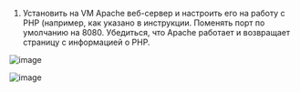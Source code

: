 1. Установить на VM Apache веб-сервер и настроить его на работу с PHP (например, как указано в инструкции. Поменять порт по умолчанию на 8080. Убедиться, что Apache работает и возвращает страницу с информацией о PHP.

![image](https://github.com/tms-dos17-onl/Alex-Krylov/assets/139115675/a7159926-57c0-493f-902c-d1799401c338)


![image](https://github.com/tms-dos17-onl/Alex-Krylov/assets/139115675/5e5b2944-5346-4efe-a7fa-f56d68522e68)

